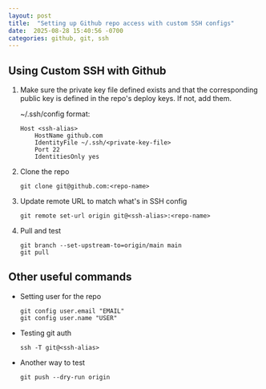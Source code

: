 ```yaml
---
layout: post
title:  "Setting up Github repo access with custom SSH configs"
date:  2025-08-28 15:40:56 -0700
categories: github, git, ssh
---
```

## Using Custom SSH with Github

1. Make sure the private key file defined exists and that the corresponding public key is defined in the repo's deploy keys. If not, add them.

    ~/.ssh/config format:
    ```
    Host <ssh-alias>
        HostName github.com
        IdentityFile ~/.ssh/<private-key-file>
        Port 22
        IdentitiesOnly yes
    ```
2. Clone the repo
    ```
    git clone git@github.com:<repo-name>
    ```
3. Update remote URL to match what's in SSH config
    ```
    git remote set-url origin git@<ssh-alias>:<repo-name>
    ```

4. Pull and test
    ```
    git branch --set-upstream-to=origin/main main
    git pull
    ```

## Other useful commands

* Setting user for the repo
    ```
    git config user.email "EMAIL"
    git config user.name "USER"
    ```
* Testing git auth
   ```
   ssh -T git@<ssh-alias>
   ```
* Another way to test
  ```
  git push --dry-run origin
  ```